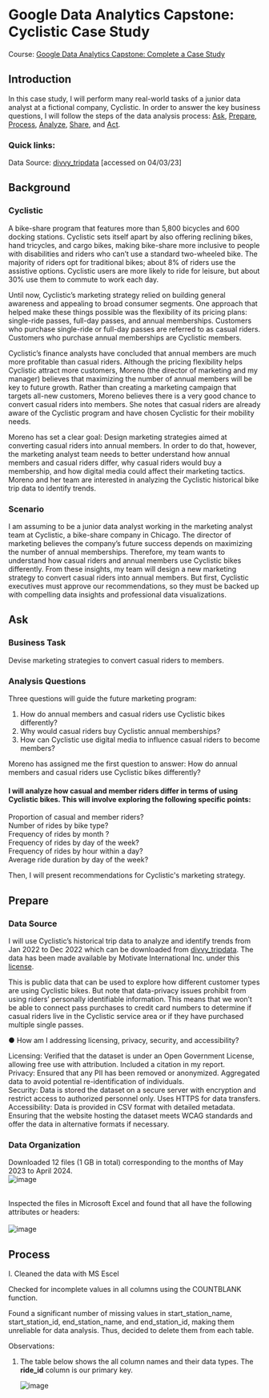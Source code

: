 # Google Data Analytics Capstone: Cyclistic Case Study
Course: [Google Data Analytics Capstone: Complete a Case Study](https://www.coursera.org/learn/google-data-analytics-capstone)
## Introduction
In this case study, I will perform many real-world tasks of a junior data analyst at a fictional company, Cyclistic. In order to answer the key business questions, I will follow the steps of the data analysis process: [Ask](https://github.com/SomiaNasir/Google-Data-Analytics-Capstone-Cyclistic-Case-Study/blob/main/README.md#ask), [Prepare](https://github.com/SomiaNasir/Google-Data-Analytics-Capstone-Cyclistic-Case-Study/blob/main/README.md#prepare), [Process](https://github.com/SomiaNasir/Google-Data-Analytics-Capstone-Cyclistic-Case-Study/blob/main/README.md#process), [Analyze](https://github.com/SomiaNasir/Google-Data-Analytics-Capstone-Cyclistic-Case-Study/blob/main/README.md#analyze-and-share), [Share](https://github.com/SomiaNasir/Google-Data-Analytics-Capstone-Cyclistic-Case-Study/blob/main/README.md#analyze-and-share), and [Act](https://github.com/SomiaNasir/Google-Data-Analytics-Capstone-Cyclistic-Case-Study#act).
### Quick links:
Data Source: [divvy_tripdata](https://divvy-tripdata.s3.amazonaws.com/index.html) [accessed on 04/03/23]  

## Background
### Cyclistic
A bike-share program that features more than 5,800 bicycles and 600 docking stations. Cyclistic sets itself apart by also offering reclining bikes, hand tricycles, and cargo bikes, making bike-share more inclusive to people with disabilities and riders who can’t use a standard two-wheeled bike. The majority of riders opt for traditional bikes; about 8% of riders use the assistive options. Cyclistic users are more likely to ride for leisure, but about 30% use them to commute to work each day.   
  
Until now, Cyclistic’s marketing strategy relied on building general awareness and appealing to broad consumer segments. One approach that helped make these things possible was the flexibility of its pricing plans: single-ride passes, full-day passes, and annual memberships. Customers who purchase single-ride or full-day passes are referred to as casual riders. Customers who purchase annual memberships are Cyclistic members.  
  
Cyclistic’s finance analysts have concluded that annual members are much more profitable than casual riders. Although the pricing flexibility helps Cyclistic attract more customers, Moreno (the director of marketing and my manager) believes that maximizing the number of annual members will be key to future growth. Rather than creating a marketing campaign that targets all-new customers, Moreno believes there is a very good chance to convert casual riders into members. She notes that casual riders are already aware of the Cyclistic program and have chosen Cyclistic for their mobility needs.  

Moreno has set a clear goal: Design marketing strategies aimed at converting casual riders into annual members. In order to do that, however, the marketing analyst team needs to better understand how annual members and casual riders differ, why casual riders would buy a membership, and how digital media could affect their marketing tactics. Moreno and her team are interested in analyzing the Cyclistic historical bike trip data to identify trends.  

### Scenario
I am assuming to be a junior data analyst working in the marketing analyst team at Cyclistic, a bike-share company in Chicago. The director of marketing believes the company’s future success depends on maximizing the number of annual memberships. Therefore, my team wants to understand how casual riders and annual members use Cyclistic bikes differently. From these insights, my team will design a new marketing strategy to convert casual riders into annual members. But first, Cyclistic executives must approve our recommendations, so they must be backed up with compelling data insights and professional data visualizations.

## Ask
### Business Task
Devise marketing strategies to convert casual riders to members.
### Analysis Questions
Three questions will guide the future marketing program:  
1. How do annual members and casual riders use Cyclistic bikes differently?  
2. Why would casual riders buy Cyclistic annual memberships?  
3. How can Cyclistic use digital media to influence casual riders to become members?  

Moreno has assigned me the first question to answer: How do annual members and casual riders use Cyclistic bikes differently?

#### I will analyze how casual and member riders differ in terms of using Cyclistic bikes. This will involve exploring the following specific points:

Proportion of casual and member riders?<br/>
Number of rides by bike type?<br/>
Frequency of rides by month ?<br/>
Frequency of rides by day of the week?<br/>
Frequency of rides by hour within a day?<br/>
Average ride duration by day of the week?<br/>

Then, I will present recommendations for Cyclistic's marketing strategy.

## Prepare
### Data Source
I will use Cyclistic’s historical trip data to analyze and identify trends from Jan 2022 to Dec 2022 which can be downloaded from [divvy_tripdata](https://divvy-tripdata.s3.amazonaws.com/index.html). The data has been made available by Motivate International Inc. under this [license](https://www.divvybikes.com/data-license-agreement).  
  
This is public data that can be used to explore how different customer types are using Cyclistic bikes. But note that data-privacy issues prohibit from using riders’ personally identifiable information. This means that we won’t be able to connect pass purchases to credit card numbers to determine if casual riders live in the Cyclistic service area or if they have purchased multiple single passes.

● How am I addressing licensing, privacy, security, and accessibility?

Licensing: Verified that the dataset is under an Open Government License, allowing free use with attribution. Included a citation in my report.<br/>
Privacy: Ensured that any PII has been removed or anonymized. Aggregated data to avoid potential re-identification of individuals.<br/>
Security: Data is stored the dataset on a secure server with encryption and restrict access to authorized personnel only. Uses HTTPS for data transfers.<br/>
Accessibility: Data is provided in CSV format with detailed metadata. Ensuring that the website hosting the dataset meets WCAG standards and offer the data in alternative formats if necessary.<br/>

### Data Organization
Downloaded 12 files (1 GB in total) corresponding to the months of May 2023 to April 2024.<br/>
![image](https://i.postimg.cc/0jHh2skY/downloaded-Data.png)

<br/>Inspected the files in Microsoft Excel and found that all have the following attributes or headers:<br/><br/>
![image](https://i.postimg.cc/rFQvQ55d/table-Columns.png)


## Process
I. Cleaned the data with MS Escel <br/>

Checked for incomplete values in all columns using the COUNTBLANK function. 

Found a significant number of missing values in start_station_name, start_station_id, end_station_name, and end_station_id, making them unreliable for data analysis. Thus, decided to delete them from each table.


Observations:  
1. The table below shows the all column names and their data types. The __ride_id__ column is our primary key.  

   ![image](https://i.postimg.cc/28nG3BDX/Cyclists-data-visualization.png)

